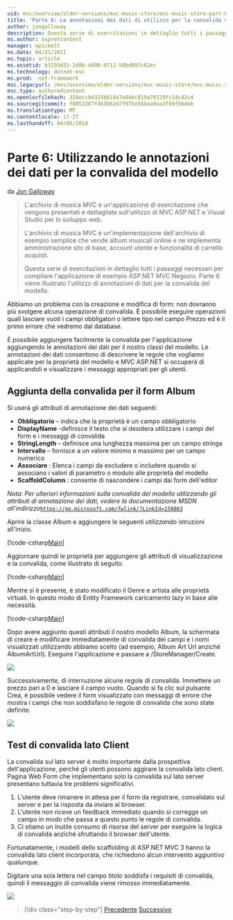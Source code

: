 ```yaml
---
uid: mvc/overview/older-versions/mvc-music-store/mvc-music-store-part-6
title: 'Parte 6: Le annotazioni dei dati di utilizzo per la convalida del modello | Documenti Microsoft'
author: jongalloway
description: Questa serie di esercitazioni in dettaglio tutti i passaggi necessari per compilare l'applicazione di esempio ASP.NET MVC Negozio. Parte 6 viene illustrato l'utilizzo di annotazioni di dati per il modello V...
ms.author: aspnetcontent
manager: wpickett
ms.date: 04/21/2011
ms.topic: article
ms.assetid: b3193d33-2d0b-4d98-9712-58bd897c62ec
ms.technology: dotnet-mvc
ms.prod: .net-framework
msc.legacyurl: /mvc/overview/older-versions/mvc-music-store/mvc-music-store-part-6
msc.type: authoredcontent
ms.openlocfilehash: 328eccb4324bb10a7e8dec819a70129fc14c42c4
ms.sourcegitcommit: f8852267f463b62d7f975e56bea9aa3f68fbbdeb
ms.translationtype: MT
ms.contentlocale: it-IT
ms.lasthandoff: 04/06/2018
---
```

<a name="part-6-using-data-annotations-for-model-validation"></a>Parte 6: Utilizzando le annotazioni dei dati per la convalida del modello
====================
da [Jon Galloway](https://github.com/jongalloway)

> L'archivio di musica MVC è un'applicazione di esercitazione che vengono presentati e dettagliate sull'utilizzo di MVC ASP.NET e Visual Studio per lo sviluppo web.  
>   
> L'archivio di musica MVC è un'implementazione dell'archivio di esempio semplice che vende album musicali online e ne implementa amministrazione sito di base, account utente e funzionalità di carrello acquisti.  
>   
> Questa serie di esercitazioni in dettaglio tutti i passaggi necessari per compilare l'applicazione di esempio ASP.NET MVC Negozio. Parte 6 viene illustrato l'utilizzo di annotazioni di dati per la convalida del modello.


Abbiamo un problema con la creazione e modifica di form: non dovranno più svolgere alcuna operazione di convalida. È possibile eseguire operazioni quali lasciare vuoti i campi obbligatori o lettere tipo nel campo Prezzo ed è il primo errore che vedremo dal database.

È possibile aggiungere facilmente la convalida per l'applicazione aggiungendo le annotazioni dei dati per il nostro classi del modello. Le annotazioni dei dati consentono di descrivere le regole che vogliamo applicate per la proprietà del modello e MVC ASP.NET si occuperà di applicandoli e visualizzare i messaggi appropriati per gli utenti.

## <a name="adding-validation-to-our-album-forms"></a>Aggiunta della convalida per il form Album

Si userà gli attributi di annotazione dei dati seguenti:

- **Obbligatorio** – indica che la proprietà è un campo obbligatorio
- **DisplayName** -definisce il testo che si desidera utilizzare i campi del form e i messaggi di convalida
- **StringLength** – definisce una lunghezza massima per un campo stringa
- **Intervallo** – fornisce a un valore minimo e massimo per un campo numerico
- **Associare** : Elenca i campi da escludere o includere quando si associano i valori di parametro o modulo alle proprietà del modello
- **ScaffoldColumn** : consente di nascondere i campi dai form dell'editor

*Nota: Per ulteriori informazioni sulla convalida del modello utilizzando gli attributi di annotazione dei dati, vedere la documentazione MSDN all'indirizzo*[`https://go.microsoft.com/fwlink/?LinkId=159063`](https://go.microsoft.com/fwlink/?LinkId=159063)

Aprire la classe Album e aggiungere le seguenti *utilizzando* istruzioni all'inizio.

[!code-csharp[Main](mvc-music-store-part-6/samples/sample1.cs)]

Aggiornare quindi le proprietà per aggiungere gli attributi di visualizzazione e la convalida, come illustrato di seguito.

[!code-csharp[Main](mvc-music-store-part-6/samples/sample2.cs)]

Mentre si è presente, è stato modificato il Genre e artista alle proprietà virtuali. In questo modo di Entity Framework caricamento lazy in base alle necessità.

[!code-csharp[Main](mvc-music-store-part-6/samples/sample3.cs)]

Dopo avere aggiunto questi attributi il nostro modello Album, la schermata di creare e modificare immediatamente di convalida dei campi e i nomi visualizzati utilizzando abbiamo scelto (ad esempio, Album Art Url anziché AlbumArtUrl). Eseguire l'applicazione e passare a /StoreManager/Create.

![](mvc-music-store-part-6/_static/image1.png)

Successivamente, di interruzione alcune regole di convalida. Immettere un prezzo pari a 0 e lasciare il campo vuoto. Quando si fa clic sul pulsante Crea, è possibile vedere il form visualizzato con messaggi di errore che mostra i campi che non soddisfano le regole di convalida che sono state definite.

![](mvc-music-store-part-6/_static/image2.png)

## <a name="testing-the-client-side-validation"></a>Test di convalida lato Client

La convalida sul lato server è molto importante dalla prospettiva dell'applicazione, perché gli utenti possono aggirare la convalida lato client. Pagina Web Form che implementano solo la convalida sul lato server presentano tuttavia tre problemi significativi.

1. L'utente deve rimanere in attesa per il form da registrare, convalidato sul server e per la risposta da inviare al browser.
2. L'utente non riceve un feedback immediato quando si corregge un campo in modo che passa a questo punto le regole di convalida.
3. Ci stiamo un inutile consumo di risorse del server per eseguire la logica di convalida anziché sfruttando il browser dell'utente.

Fortunatamente, i modelli dello scaffolding di ASP.NET MVC 3 hanno la convalida lato client incorporata, che richiedono alcun intervento aggiuntivo qualunque.

Digitare una sola lettera nel campo titolo soddisfa i requisiti di convalida, quindi il messaggio di convalida viene rimosso immediatamente.

![](mvc-music-store-part-6/_static/image3.png)


> [!div class="step-by-step"]
> [Precedente](mvc-music-store-part-5.md)
> [Successivo](mvc-music-store-part-7.md)
